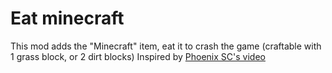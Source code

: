 # Eat minecraft

This mod adds the "Minecraft" item, eat it to crash the game (craftable with 1 grass block, or 2 dirt blocks)
Inspired by [Phoenix SC's video](https://youtu.be/7LFq504ZLE0?t=172)
